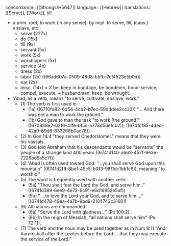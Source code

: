 concordance:: [[Strongs/H5647]] 
language:: [[Hebrew]] 
translations:: [[Serve]], [[Work]], till

- a prim. root; to work (in any sense); by impl. to serve, till, (caus.) enslave, etc.:
	- serve (227x)
	- do (15x)
	- till (9x)
	- servant (5x)
	- work (5x)
	- worshippers (5x)
	- service (4x)
	- dress (2x)
	- labor (2x) ((66ad607a-0509-48d8-b5fb-7cf4523e5b0d))
	- ear (2x)
	- misc. (14x) = X be, keep in bondage, be bondmen, bond-service, compel, execute, + husbandman, keep, be wrought.
- 'Abad, as a verb, means "to serve, cultivate, enslave, work."
	- (1) The verb is first used in
		- (1a) ((6710fd82-6d54-4cb2-b7ec-59dddee2cc22)) "... And there was not a man to work the ground."
		- (1b) God gave to man the task "to work [the ground]" ((670938e2-62f6-41fe-bf5c-a778d56efcb2)); ((6741cf85-4ded-42a0-89d8-833268b0ac78))
	- (2) In Gen 14:4 "they served Chedorlaomer." means that they were his vassals.
	- (3) God told Abraham that his descendants would be "servants" the people of a strange land 400 years ((6741d140-a663-457f-9e3e-7226bd5e5c7f))
	- (4) 'Abad is often used toward God: "...you shall serve God upon this mountain" ((6741d2f8-8bef-45c5-b013-98f1dc1bb1c6)), meaning "to worship."
	- (5) The word is frequently used with another verb:
		- (5a) "Thou shalt fear the Lord thy God, and serve him.." ((6741d389-6ee9-4e72-9c91-e6d19952e5af))
		- (5b) " ...to love the Lord your God, and to serve him ..." ((6741d478-49ea-4a7b-9bd9-2104743c3160))
	- (6) All nations are commanded:
		- (6a) "Serve the Lord with gladness..." (Ps 100:2).
		- (6b) In the reign of Messiah, "all nations shall serve him" (Ps 72:11).
	- (7) The verb and the noun may be used together as in Num 8:11 "And Aaron shall offer the Levites before the Lord ... that they may execute the service of the Lord."